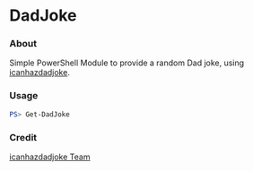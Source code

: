 # DadJoke

### About
Simple PowerShell Module to provide a random Dad joke, using [icanhazdadjoke](https://icanhazdadjoke.com/api).

### Usage

```PowerShell
PS> Get-DadJoke
```

### Credit
[icanhazdadjoke Team](https://icanhazdadjoke.com/about)
